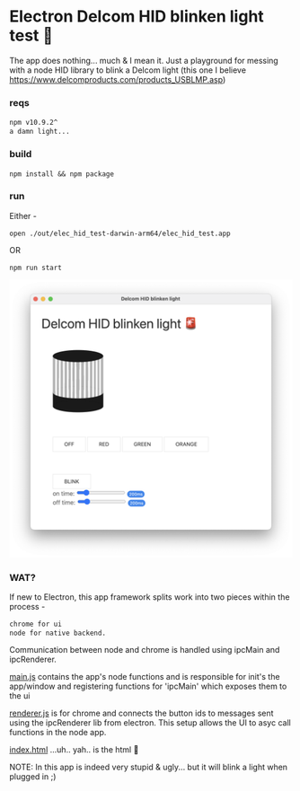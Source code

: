 # Electron Delcom HID blinken light test 🚨

The app does nothing... much & I mean it. Just a playground for messing with a node HID library to blink a Delcom light (this one I believe https://www.delcomproducts.com/products_USBLMP.asp)

### reqs

    npm v10.9.2^
    a damn light...

### build

    npm install && npm package

### run

Either -

    open ./out/elec_hid_test-darwin-arm64/elec_hid_test.app

OR

    npm run start

![screenshot](images/screenshot.png)

### WAT?

If new to Electron, this app framework splits work into two pieces within the process - 

    chrome for ui 
    node for native backend. 
    
Communication between node and chrome is handled using ipcMain and ipcRenderer.

[main.js](main.js) contains the app's node functions and is responsible for init's the app/window and registering functions for 'ipcMain' which exposes them to the ui

[renderer.js](renderer.js) is for chrome and connects the button ids to messages sent using the ipcRenderer lib from electron. This setup allows the UI to asyc call functions in the node app.

[index.html](index.html) ...uh.. yah.. is the html :slightly_smiling_face: 

NOTE: In this app is indeed very stupid & ugly... but it will blink a light when plugged in ;)